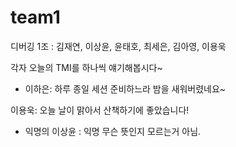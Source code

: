 # team1
디버깅 1조 : 김재연, 이상윤, 윤태호, 최세은, 김아영, 이용욱

각자 오늘의 TMI를 하나씩 얘기해봅시다~

- 이하은: 하루 종일 세션 준비하느라 밤을 새워버렸네요~



이용욱: 오늘 날이 맑아서 산책하기에 좋았습니다!
- 익명의 이상윤 : 익명 무슨 뜻인지 모르는거 아님.
